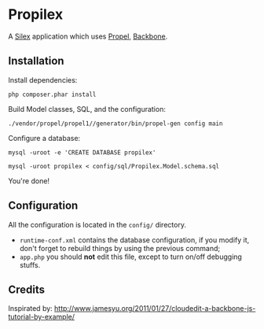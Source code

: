 Propilex
========

A [Silex](http://silex.sensiolabs.org) application which uses [Propel](http://propelorm.org), [Backbone](http://backbonejs.org/).


Installation
------------

Install dependencies:

    php composer.phar install


Build Model classes, SQL, and the configuration:

    ./vendor/propel/propel1//generator/bin/propel-gen config main


Configure a database:

    mysql -uroot -e 'CREATE DATABASE propilex'

    mysql -uroot propilex < config/sql/Propilex.Model.schema.sql


You're done!


Configuration
-------------

All the configuration is located in the `config/` directory.

* `runtime-conf.xml` contains the database configuration, if you modify it, don't forget to rebuild things by using the previous command;
* `app.php` you should **not** edit this file, except to turn on/off debugging stuffs.


Credits
-------

Inspirated by: http://www.jamesyu.org/2011/01/27/cloudedit-a-backbone-js-tutorial-by-example/
